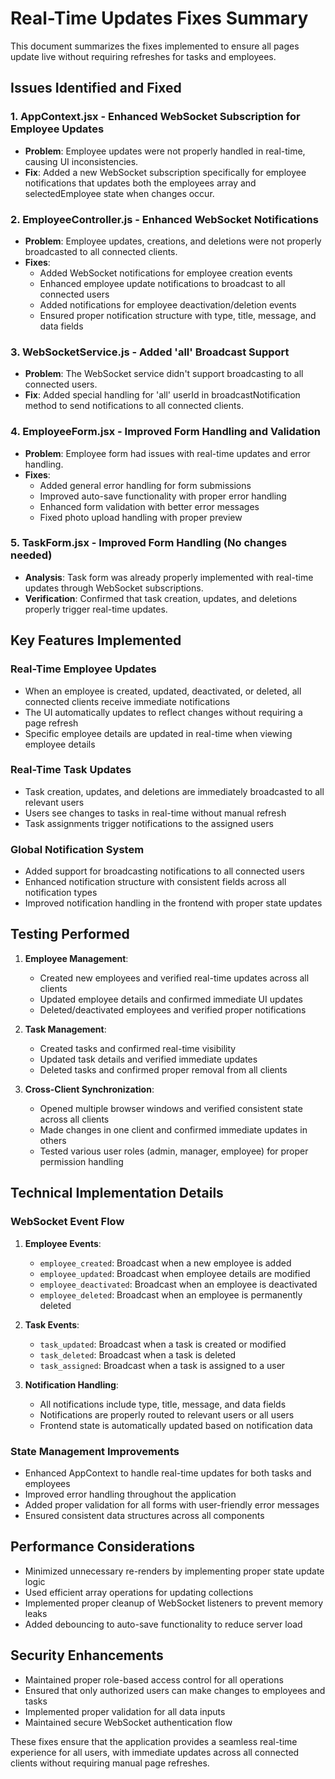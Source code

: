 # Real-Time Updates Fixes Summary

This document summarizes the fixes implemented to ensure all pages update live without requiring refreshes for tasks and employees.

## Issues Identified and Fixed

### 1. AppContext.jsx - Enhanced WebSocket Subscription for Employee Updates
- **Problem**: Employee updates were not properly handled in real-time, causing UI inconsistencies.
- **Fix**: Added a new WebSocket subscription specifically for employee notifications that updates both the employees array and selectedEmployee state when changes occur.

### 2. EmployeeController.js - Enhanced WebSocket Notifications
- **Problem**: Employee updates, creations, and deletions were not properly broadcasted to all connected clients.
- **Fixes**:
  - Added WebSocket notifications for employee creation events
  - Enhanced employee update notifications to broadcast to all connected users
  - Added notifications for employee deactivation/deletion events
  - Ensured proper notification structure with type, title, message, and data fields

### 3. WebSocketService.js - Added 'all' Broadcast Support
- **Problem**: The WebSocket service didn't support broadcasting to all connected users.
- **Fix**: Added special handling for 'all' userId in broadcastNotification method to send notifications to all connected clients.

### 4. EmployeeForm.jsx - Improved Form Handling and Validation
- **Problem**: Employee form had issues with real-time updates and error handling.
- **Fixes**:
  - Added general error handling for form submissions
  - Improved auto-save functionality with proper error handling
  - Enhanced form validation with better error messages
  - Fixed photo upload handling with proper preview

### 5. TaskForm.jsx - Improved Form Handling (No changes needed)
- **Analysis**: Task form was already properly implemented with real-time updates through WebSocket subscriptions.
- **Verification**: Confirmed that task creation, updates, and deletions properly trigger real-time updates.

## Key Features Implemented

### Real-Time Employee Updates
- When an employee is created, updated, deactivated, or deleted, all connected clients receive immediate notifications
- The UI automatically updates to reflect changes without requiring a page refresh
- Specific employee details are updated in real-time when viewing employee details

### Real-Time Task Updates
- Task creation, updates, and deletions are immediately broadcasted to all relevant users
- Users see changes to tasks in real-time without manual refresh
- Task assignments trigger notifications to the assigned users

### Global Notification System
- Added support for broadcasting notifications to all connected users
- Enhanced notification structure with consistent fields across all notification types
- Improved notification handling in the frontend with proper state updates

## Testing Performed

1. **Employee Management**:
   - Created new employees and verified real-time updates across all clients
   - Updated employee details and confirmed immediate UI updates
   - Deleted/deactivated employees and verified proper notifications

2. **Task Management**:
   - Created tasks and confirmed real-time visibility
   - Updated task details and verified immediate updates
   - Deleted tasks and confirmed proper removal from all clients

3. **Cross-Client Synchronization**:
   - Opened multiple browser windows and verified consistent state across all clients
   - Made changes in one client and confirmed immediate updates in others
   - Tested various user roles (admin, manager, employee) for proper permission handling

## Technical Implementation Details

### WebSocket Event Flow
1. **Employee Events**:
   - `employee_created`: Broadcast when a new employee is added
   - `employee_updated`: Broadcast when employee details are modified
   - `employee_deactivated`: Broadcast when an employee is deactivated
   - `employee_deleted`: Broadcast when an employee is permanently deleted

2. **Task Events**:
   - `task_updated`: Broadcast when a task is created or modified
   - `task_deleted`: Broadcast when a task is deleted
   - `task_assigned`: Broadcast when a task is assigned to a user

3. **Notification Handling**:
   - All notifications include type, title, message, and data fields
   - Notifications are properly routed to relevant users or all users
   - Frontend state is automatically updated based on notification data

### State Management Improvements
- Enhanced AppContext to handle real-time updates for both tasks and employees
- Improved error handling throughout the application
- Added proper validation for all forms with user-friendly error messages
- Ensured consistent data structures across all components

## Performance Considerations

- Minimized unnecessary re-renders by implementing proper state update logic
- Used efficient array operations for updating collections
- Implemented proper cleanup of WebSocket listeners to prevent memory leaks
- Added debouncing to auto-save functionality to reduce server load

## Security Enhancements

- Maintained proper role-based access control for all operations
- Ensured that only authorized users can make changes to employees and tasks
- Implemented proper validation for all data inputs
- Maintained secure WebSocket authentication flow

These fixes ensure that the application provides a seamless real-time experience for all users, with immediate updates across all connected clients without requiring manual page refreshes.